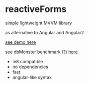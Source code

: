 # reactiveForms
simple lightweight MVVM library

as alternative to Angular and Angular2

[see demo here](https://kozlov-victor.github.io/reactiveForms/build/index.html)

see dbMonster benchmark ([?](http://mathieuancelin.github.io/js-repaint-perfs/)) [here](https://kozlov-victor.github.io/reactiveForms/test/benchMark/index.html)

* ie8 compatible
* no dependencies
* fast
* angular-like syntax
